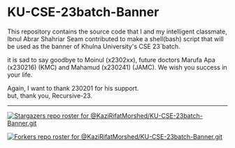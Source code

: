 # KU-CSE-23batch-Banner
This repository contains the source code that I and my intelligent classmate, Ibnul Abrar Shahriar Seam contributed to make a shell(bash) script that will be used as the banner of Khulna University's CSE 23`batch.

it is sad to say goodbye to Moinul (x2302xx), future doctors Marufa Apa (x230216) (KMC) and Mahamud (x230241) (JAMC). We wish you success in your life.

Again, I want to thank 230201 for his support.   
but, thank you, Recursive-23.

---

[![Stargazers repo roster for @KaziRifatMorshed/KU-CSE-23batch-Banner.git](https://reporoster.com/stars/KaziRifatMorshed/KU-CSE-23batch-Banner.git)](https://github.com/KaziRifatMorshed/KU-CSE-23batch-Banner.git/stargazers)

[![Forkers repo roster for @KaziRifatMorshed/KU-CSE-23batch-Banner.git](https://reporoster.com/forks/KaziRifatMorshed/KU-CSE-23batch-Banner.git)](https://github.com/KaziRifatMorshed/KU-CSE-23batch-Banner.git/network/members)
